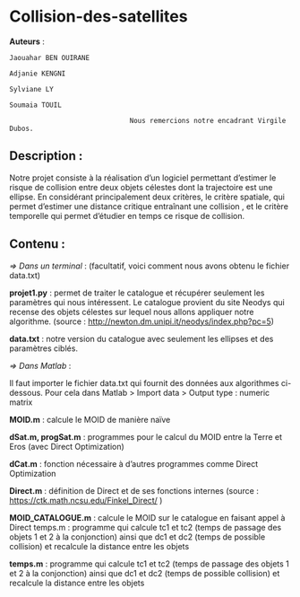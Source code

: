 # Collision-des-satellites

**Auteurs** : 

    Jaouahar BEN OUIRANE

    Adjanie KENGNI

    Sylviane LY

    Soumaia TOUIL

                                  Nous remercions notre encadrant Virgile Dubos.

Description : 
--------------
Notre projet <collision des satellites > consiste à  la réalisation d’un logiciel permettant d’estimer le risque de collision entre deux objets célestes dont la trajectoire est une ellipse. En considérant principalement deux critères, le critère spatiale, qui permet d’estimer une distance critique entraînant une collision , et le critère temporelle qui permet d’étudier en temps ce risque de collision. 

Contenu : 
--------------
*=> Dans un terminal* : (facultatif, voici comment nous avons obtenu le fichier data.txt)

**projet1.py** : permet de traiter le catalogue et récupérer seulement les paramètres qui nous intéressent. Le catalogue provient du site Neodys qui recense des objets célestes sur lequel nous allons appliquer notre algorithme. 
(source : http://newton.dm.unipi.it/neodys/index.php?pc=5)

**data.txt** : notre version du catalogue avec seulement les ellipses et des paramètres ciblés.


*=> Dans Matlab* : 

Il faut importer le fichier data.txt qui fournit des données aux algorithmes ci-dessous. Pour cela dans Matlab > Import data > Output type : numeric matrix 

**MOID.m** : calcule le MOID de manière naïve 

**dSat.m, progSat.m** : programmes pour le calcul du MOID entre la Terre et Eros (avec Direct Optimization)

**dCat.m** : fonction nécessaire à d’autres programmes comme Direct Optimization

**Direct.m** : définition de Direct et de ses fonctions internes 
(source : https://ctk.math.ncsu.edu/Finkel_Direct/ )

**MOID_CATALOGUE.m** : calcule le MOID sur le catalogue en faisant appel à Direct
temps.m : programme qui calcule tc1 et tc2 (temps de passage des objets 1 et 2 à la conjonction) ainsi que dc1 et dc2 (temps de possible collision) et recalcule la distance entre les objets

**temps.m** : programme qui calcule tc1 et tc2 (temps de passage des objets 1 et 2 à la conjonction) ainsi que dc1 et dc2 (temps de possible collision) et recalcule la distance entre les objets

